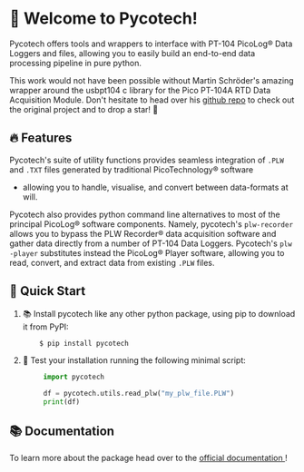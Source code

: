 # 📑 Welcome to Pycotech!

Pycotech offers tools and wrappers to interface with PT-104 PicoLog® Data
 Loggers and files, allowing you to easily build an end-to-end data processing
  pipeline in pure python.
  
This work would not have been possible without Martin Schröder's
 amazing wrapper around the usbpt104 c library for the Pico PT-104A RTD Data 
 Acquisition Module. Don't hesitate to head over his 
 [github repo](https://github.com/trombastic/Pico_PT104) to check out the
  original project and to drop a star! 🌟

## 🔥 Features

Pycotech's suite of utility functions provides seamless integration of
 `.PLW` and `.TXT` files generated by traditional PicoTechnology® software
  - allowing you to handle, visualise, and convert between data-formats at
   will. 
  
Pycotech also provides python command line alternatives to most of the 
 principal PicoLog® software components. Namely, pycotech's `plw-recorder
 ` allows you to bypass the PLW Recorder® data acquisition software and
  gather data directly from a number of PT-104 Data Loggers. Pycotech's `plw
  -player` substitutes instead the PicoLog® Player software, allowing you to
   read, convert, and extract data from existing `.PLW` files.

## 🚀 Quick Start

1. 📚 Install pycotech like any other python package, using pip to download it
 from PyPI:

    ```cmd
        $ pip install pycotech
    ```

2. 🐍 Test your installation running the following minimal script:
    
    ```python
         import pycotech
    
         df = pycotech.utils.read_plw("my_plw_file.PLW")
         print(df)
    ```
   
## 📚 Documentation

To learn more about the package head over to the [official documentation
](https://amv213.gitlab.io/pycotech/)!